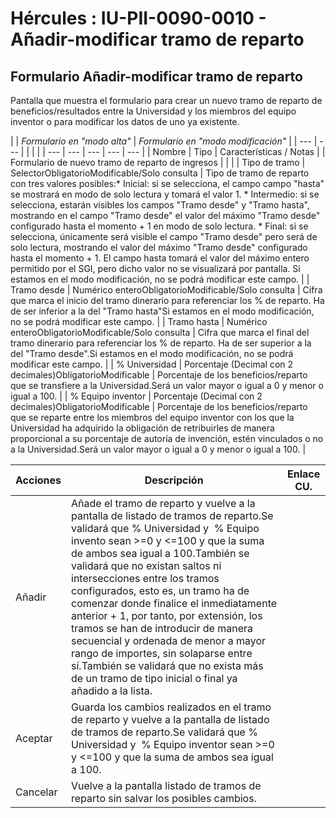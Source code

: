# Hércules : IU\-PII\-0090\-0010 \- Añadir\-modificar tramo de reparto



## Formulario Añadir\-modificar tramo de reparto

Pantalla que muestra el formulario para crear un nuevo tramo de reparto de beneficios/resultados entre la Universidad y los miembros del equipo inventor o para modificar los datos de uno ya existente.



| | *Formulario en "modo alta"* | *Formulario en "modo modificación"* | | --- | --- | | | |
| --- | --- | --- | --- | --- |
| Nombre | Tipo | Características / Notas |
| Formulario de nuevo tramo de reparto de ingresos | | |
| Tipo de tramo | SelectorObligatorioModificable/Solo consulta | Tipo de tramo de reparto con tres valores posibles:* Inicial: si se selecciona, el campo campo "hasta" se mostrará en modo de solo lectura y tomará el valor 1\. * Intermedio: si se selecciona, estarán visibles los campos "Tramo desde" y "Tramo hasta", mostrando en el campo "Tramo desde" el valor del máximo "Tramo desde" configurado hasta el momento \+ 1 en modo de solo lectura. * Final: si se selecciona, únicamente será visible el campo "Tramo desde" pero será de solo lectura, mostrando el valor del máximo "Tramo desde" configurado hasta el momento \+ 1\. El campo hasta tomará el valor del máximo entero permitido por el SGI, pero dicho valor no se visualizará por pantalla.  Si estamos en el modo modificación, no se podrá modificar este campo. |
| Tramo desde | Numérico enteroObligatorioModificable/Solo consulta | Cifra que marca el inicio del tramo dinerario para referenciar los % de reparto. Ha de ser inferior a la del "Tramo hasta"Si estamos en el modo modificación, no se podrá modificar este campo. |
| Tramo hasta | Numérico enteroObligatorioModificable/Solo consulta | Cifra que marca el final del tramo dinerario para referenciar los % de reparto. Ha de ser superior a la del "Tramo desde".Si estamos en el modo modificación, no se podrá modificar este campo. |
| % Universidad | Porcentaje (Decimal con 2 decimales)ObligatorioModificable | Porcentaje de los beneficios/reparto que se transfiere a la Universidad.Será un valor mayor o igual a 0 y menor o igual a 100\. |
| % Equipo inventor | Porcentaje (Decimal con 2 decimales)ObligatorioModificable | Porcentaje de los beneficios/reparto que se reparte entre los miembros del equipo inventor con los que la Universidad ha adquirido la obligación de retribuirles de manera proporcional a su porcentaje de autoría de invención, estén vinculados o no a la Universidad.Será un valor mayor o igual a 0 y menor o igual a 100\. |



| Acciones | Descripción | Enlace CU. |
| --- | --- | --- |
| Añadir | Añade el tramo de reparto y vuelve a la pantalla de listado de tramos de reparto.Se validará que % Universidad y  % Equipo invento sean \>\=0 y \<\=100 y que la suma de ambos sea igual a 100\.También se validará que no existan saltos ni intersecciones entre los tramos configurados, esto es, un tramo ha de comenzar donde finalice el inmediatamente anterior \+ 1, por tanto, por extensión, los tramos se han de introducir de manera secuencial y ordenada de menor a mayor rango de importes, sin solaparse entre sí.También se validará que no exista más de un tramo de tipo inicial o final ya añadido a la lista. |  |
| Aceptar | Guarda los cambios realizados en el tramo de reparto y vuelve a la pantalla de listado de tramos de reparto.Se validará que % Universidad y  % Equipo inventor sean \>\=0 y \<\=100 y que la suma de ambos sea igual a 100\. |  |
| Cancelar | Vuelve a la pantalla listado de tramos de reparto sin salvar los posibles cambios. |  |




